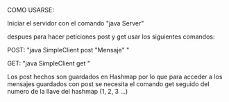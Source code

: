 COMO USARSE: 

Iniciar el servidor con el comando "java Server"

despues para hacer peticiones post y get usar los siguientes comandos:

POST: "java SimpleClient post "Mensaje" "

GET: "java SimpleClient get <ArrayNumber> "

Los post hechos son guardados en Hashmap por lo que para acceder a los mensajes guardados con post se necesita el comando get seguido del numero de la llave del hashmap (1, 2, 3 ...)
